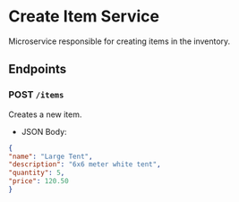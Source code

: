 
# Create Item Service

Microservice responsible for creating items in the inventory.

## Endpoints

### POST `/items`
Creates a new item.
- JSON Body:
```json
{
"name": "Large Tent",
"description": "6x6 meter white tent",
"quantity": 5,
"price": 120.50
}
